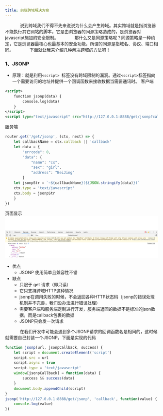 ```yaml
---
title: 前端跨域解决方案
---
```

&ensp;&ensp;&ensp;&ensp;&ensp;&ensp;&ensp;说到跨域我们不得不先来说说为什么会产生跨域。其实跨域就是指浏览器不能执行其它网站的脚本，它是由浏览器的同源策略造成的，是浏览器对javascript施加的安全限制。
&ensp;&ensp;&ensp;&ensp;&ensp;&ensp;&ensp;那什么又是同源策略呢？同源策略是一种约定，它是浏览器最核心也最基本的安全功能，所谓的同源是指域名、协议、端口相同。
&ensp;&ensp;&ensp;&ensp;&ensp;&ensp;&ensp;下面就让我来介绍几种解决跨域的方法吧！
### 1、JSONP
- 原理：就是利用```<script> ```标签没有跨域限制的漏洞。通过```<script>```标签指向一个需要访问的地址并提供一个回调函数来接收数据当需要通讯时。
客户端
```xml
<script>
    function jsonp(data) {
        console.log(data)
    }
</script>
<script type="text/javascript" src="http://127.0.0.1:8888/get/jsonp?callback=jsonp"></script>
```
服务端
```js
router.get('/get/jsonp', (ctx, next) => {
    let callbackName = ctx.callback || 'callback'
    let data = {
        "errcode": 0,
        "data": {
            "name": "cx",
            "sex": "girl",
            "address": "BeiJing"
        }
    let jsonpStr = `~${callbackName}(${JSON.stringify(data)})`
    ctx.type = 'text/javascript'
    ctx.body = jsonpStr
    }
})
```
页面显示
![](./hello-world/result.png)
- 优点
    - JSONP 使用简单且兼容性不错
- 缺点
    - 只限于 get 请求（即只读）
    - 它只支持跨域HTTP这种情况
    - jsonp在调用失败的时候，不会返回各种HTTP状态码（jsonp的错误处理机制并不完善，我们没办法进行错误处理）
    - 需要客户端和服务端定制进行开发，服务端返回的数据不是标准的json数据，而是callback包裹的数据
    - JSONP只会发一次请求

&ensp;&ensp;&ensp;&ensp;&ensp;&ensp;&ensp;在我们开发中可能会遇到多个JSONP请求的回调函数名是相同的，这时候就需要自己封装一个JSONP，下面是实现的代码
```js
function jsonp(url, jsonpCallback, success) {
    let script = document.createElement('script')
    script.src = url
    script.async = true
    script.type = 'text/javascript'
    window[jsonpCallback] = function(data) {
        success && success(data)
    }
    document.body.appendChild(script)
}
jsonp('http://127.0.0.1:8888/get/jsonp', 'callback', function(value) {
    console.log(value)
})
```